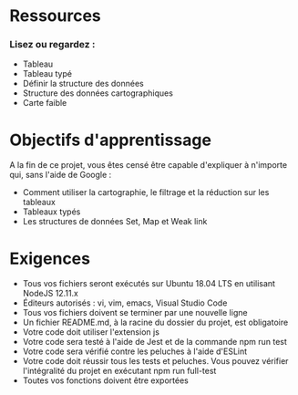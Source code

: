 # Ressources
### Lisez ou regardez :

- Tableau
- Tableau typé
- Définir la structure des données
- Structure des données cartographiques
- Carte faible
# Objectifs d'apprentissage
A la fin de ce projet, vous êtes censé être capable d'expliquer à n'importe qui, sans l'aide de Google :

- Comment utiliser la cartographie, le filtrage et la réduction sur les tableaux
- Tableaux typés
- Les structures de données Set, Map et Weak link
# Exigences
- Tous vos fichiers seront exécutés sur Ubuntu 18.04 LTS en utilisant NodeJS 12.11.x
- Éditeurs autorisés : vi, vim, emacs, Visual Studio Code
- Tous vos fichiers doivent se terminer par une nouvelle ligne
- Un fichier README.md, à la racine du dossier du projet, est obligatoire
- Votre code doit utiliser l'extension js
- Votre code sera testé à l'aide de Jest et de la commande npm run test
- Votre code sera vérifié contre les peluches à l'aide d'ESLint
- Votre code doit réussir tous les tests et peluches. Vous pouvez vérifier l'intégralité du projet en exécutant npm run full-test
- Toutes vos fonctions doivent être exportées

